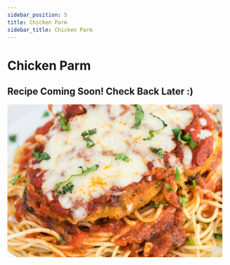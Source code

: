 ```yaml
---
sidebar_position: 5
title: Chicken Parm
sidebar_title: Chicken Parm
---
```


# Chicken Parm

## Recipe Coming Soon! Check Back Later :)

![Chicken Parm](./chicken-parm.png)